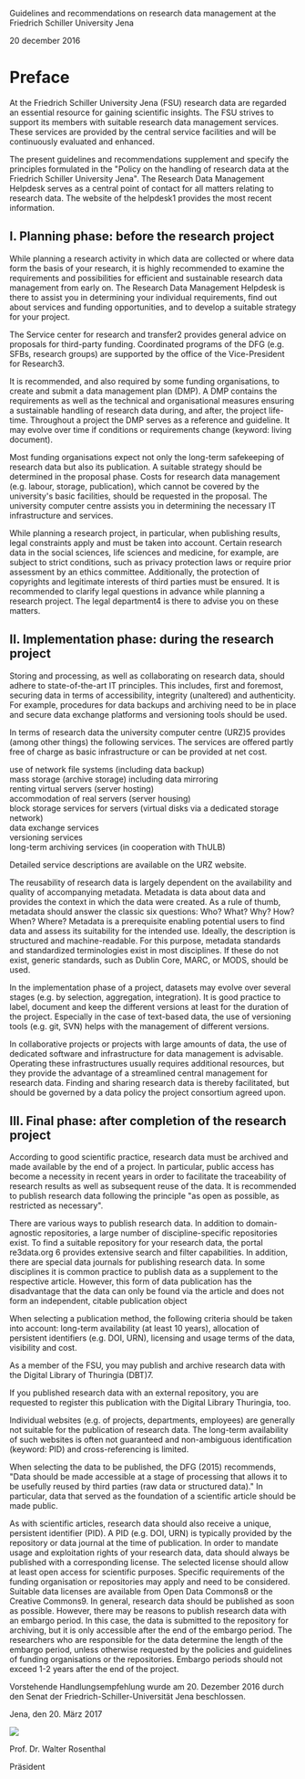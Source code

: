 Guidelines and recommendations on research data management at the Friedrich Schiller University Jena  

20 december 2016  

# Preface  

At the Friedrich Schiller University Jena (FSU) research data are regarded an essential resource for gaining scientific insights. The FSU strives to support its members with suitable research data management services. These services are provided by the central service facilities and will be continuously evaluated and enhanced.  

The present guidelines and recommendations supplement and specify the principles formulated in the "Policy on the handling of research data at the Friedrich Schiller University Jena". The Research Data Management Helpdesk serves as a central point of contact for all matters relating to research data. The website of the helpdesk1 provides the most recent information.  

## I. Planning phase: before the research project  

While planning a research activity in which data are collected or where data form the basis of your research, it is highly recommended to examine the requirements and possibilities for efficient and sustainable research data management from early on. The Research Data Management Helpdesk is there to assist you in determining your individual requirements, find out about services and funding opportunities, and to develop a suitable strategy for your project.  

The Service center for research and transfer2 provides general advice on proposals for third-party funding. Coordinated programs of the DFG (e.g. SFBs, research groups) are supported by the office of the Vice-President for Research3.  

It is recommended, and also required by some funding organisations, to create and submit a data management plan (DMP). A DMP contains the requirements as well as the technical and organisational measures ensuring a sustainable handling of research data during, and after, the project life-time. Throughout a project the DMP serves as a reference and guideline. It may evolve over time if conditions or requirements change (keyword: living document).  

Most funding organisations expect not only the long-term safekeeping of research data but also its publication. A suitable strategy should be determined in the proposal phase. Costs for research data management (e.g. labour, storage, publication), which cannot be covered by the university's basic facilities, should be requested in the proposal. The university computer centre assists you in determining the necessary IT infrastructure and services.  

While planning a research project, in particular, when publishing results, legal constraints apply and must be taken into account. Certain research data in the social sciences, life sciences and medicine, for example, are subject to strict conditions, such as privacy protection laws or require prior assessment by an ethics committee. Additionally, the protection of copyrights and legitimate interests of third parties must be ensured. It is recommended to clarify legal questions in advance while planning a research project. The legal department4 is there to advise you on these matters.  

## II. Implementation phase: during the research project  

Storing and processing, as well as collaborating on research data, should adhere to state-of-the-art IT principles. This includes, first and foremost, securing data in terms of accessibility, integrity (unaltered) and authenticity. For example, procedures for data backups and archiving need to be in place and secure data exchange platforms and versioning tools should be used.  

In terms of research data the university computer centre (URZ)5 provides (among other things) the following services. The services are offered partly free of charge as basic infrastructure or can be provided at net cost.  

use of network file systems (including data backup)   
mass storage (archive storage) including data mirroring   
renting virtual servers (server hosting)   
accommodation of real servers (server housing)   
block storage services for servers (virtual disks via a dedicated storage   
network)   
data exchange services   
versioning services   
long-term archiving services (in cooperation with ThULB)  

Detailed service descriptions are available on the URZ website.  

The reusability of research data is largely dependent on the availability and quality of accompanying metadata. Metadata is data about data and provides the context in which the data were created. As a rule of thumb, metadata should answer the classic six questions: Who? What? Why? How? When? Where? Metadata is a prerequisite enabling potential users to find data and assess its suitability for the intended use. Ideally, the description is structured and machine-readable. For this purpose, metadata standards and standardized terminologies exist in most disciplines. If these do not exist, generic standards, such as Dublin Core, MARC, or MODS, should be used.  

In the implementation phase of a project, datasets may evolve over several stages (e.g. by selection, aggregation, integration). It is good practice to label, document and keep the different versions at least for the duration of the project. Especially in the case of text-based data, the use of versioning tools (e.g. git, SVN) helps with the management of different versions.  

In collaborative projects or projects with large amounts of data, the use of dedicated software and infrastructure for data management is advisable. Operating these infrastructures usually requires additional resources, but they provide the advantage of a streamlined central management for research data. Finding and sharing research data is thereby facilitated, but should be governed by a data policy the project consortium agreed upon.  

## III. Final phase: after completion of the research project  

According to good scientific practice, research data must be archived and made available by the end of a project. In particular, public access has become a necessity in recent years in order to facilitate the traceability of research results as well as subsequent reuse of the data. It is recommended to publish research data following the principle "as open as possible, as restricted as necessary".  

There are various ways to publish research data. In addition to domain-agnostic repositories, a large number of discipline-specific repositories exist. To find a suitable repository for your research data, the portal re3data.org 6  provides extensive search and filter capabilities. In addition, there are special data journals for publishing research data. In some disciplines it is common practice to publish data as a supplement to the respective article. However, this form of data publication has the disadvantage that the data can only be found via the article and does not form an independent, citable publication object  

When selecting a publication method, the following criteria should be taken into account: long-term availability (at least 10 years), allocation of persistent identifiers (e.g. DOI, URN), licensing and usage terms of the data, visibility and cost.  

As a member of the FSU, you may publish and archive research data with the Digital Library of Thuringia (DBT)7.  

If you published research data with an external repository, you are requested to register this publication with the Digital Library Thuringia, too.  

Individual websites (e.g. of projects, departments, employees) are generally not suitable for the publication of research data. The long-term availability of such websites is often not guaranteed and non-ambiguous identification (keyword: PID) and cross-referencing is limited.  

When selecting the data to be published, the DFG (2015) recommends, "Data should be made accessible at a stage of processing that allows it to be usefully reused by third parties (raw data or structured data)." In particular, data that served as the foundation of a scientific article should be made public.  

As with scientific articles, research data should also receive a unique, persistent identifier (PID). A PID (e.g. DOI, URN) is typically provided by the repository or data journal at the time of publication. In order to mandate usage and exploitation rights of your research data, data should always be published with a corresponding license. The selected license should allow at least open access for scientific purposes. Specific requirements of the funding organisation or repositories may apply and need to be considered. Suitable data licenses are available from Open Data Commons8 or the Creative Commons9. In general, research data should be published as soon as possible. However, there may be reasons to publish research data with an embargo period. In this case, the data is submitted to the repository for archiving, but it is only accessible after the end of the embargo period. The researchers who are responsible for the data determine the length of the embargo period, unless otherwise requested by the policies and guidelines of funding organisations or the repositories. Embargo periods should not exceed 1-2 years after the end of the project.  

Vorstehende Handlungsempfehlung wurde am 20. Dezember 2016 durch den Senat der Friedrich-Schiller-Universität Jena beschlossen.  

Jena, den 20. März 2017  

![](images/aa5b39ddbc243e9fca60246c238829b7826b5e49618d17cbe7bff879a0a7550c.jpg)  

Prof. Dr. Walter Rosenthal  

Präsident  